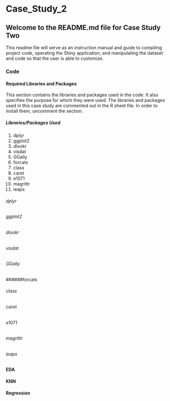 # Case_Study_2

## Welcome to the README.md file for Case Study Two

This readme file will serve as an instruction manual and guide to compiling project code, operating the Shiny application, and manipulating the dataset and code so that the user is able to customize.

### Code
#### Required Libraries and Packages

This section contains the libraries and packages used in the code. It also specifies the purpose for which they were used. 
The libraries and packages used in this case study are commented out in the R sheet file. In order to install them, uncomment the section.

##### Libraries/Packages Used

1. dplyr
3. ggplot2
4. dlookr
5. visdat
6. GGally
7. forcats
8. class
9. caret
10. e1071
11. magrittr
12. leaps


###### dplyr
###### ggplot2
###### dlookr
###### visdat
###### GGally
######forcats
###### class
###### caret
###### e1071
###### magrittr
###### leaps


  

#### EDA

#### KNN

#### Regression
